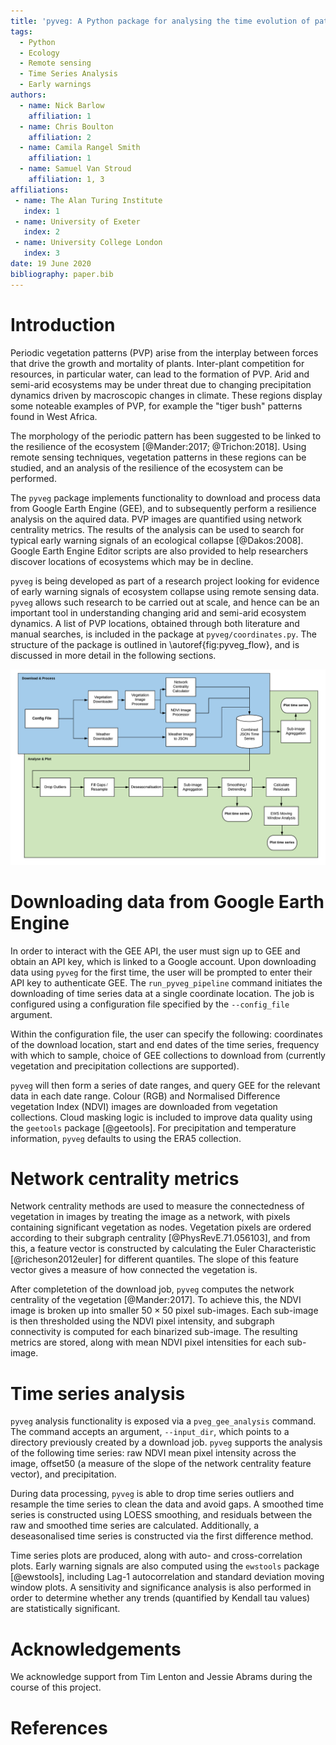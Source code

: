 ```yaml
---
title: 'pyveg: A Python package for analysing the time evolution of patterned vegetation using Google Earth Engine'
tags:
  - Python
  - Ecology
  - Remote sensing
  - Time Series Analysis
  - Early warnings 
authors:
  - name: Nick Barlow
    affiliation: 1
  - name: Chris Boulton
    affiliation: 2
  - name: Camila Rangel Smith
    affiliation: 1
  - name: Samuel Van Stroud
    affiliation: 1, 3
affiliations:
 - name: The Alan Turing Institute
   index: 1
 - name: University of Exeter
   index: 2
 - name: University College London
   index: 3
date: 19 June 2020
bibliography: paper.bib
---
```


# Introduction

Periodic vegetation patterns (PVP) arise from the interplay between 
forces that drive the growth and mortality of plants. Inter-plant 
competition for resources, in particular water, can lead to the 
formation of PVP. Arid and semi-arid ecosystems may be under threat 
due to changing precipitation dynamics driven by macroscopic changes 
in climate. These regions display some noteable examples of PVP, 
for example the "tiger bush" patterns found in West Africa.

The morphology of the periodic pattern has been suggested to be 
linked to the resilience of the ecosystem [@Mander:2017; @Trichon:2018]. 
Using remote sensing techniques,  vegetation patterns in these regions 
can be studied, and an analysis of the resilience of the ecosystem can 
be performed.

The `pyveg` package implements functionality to download and process data
from Google Earth Engine (GEE), and to subsequently perform a 
resilience analysis on the aquired data. PVP images are quantified using
network centrality metrics. The results of the analysis can be used
to search for typical early warning signals of an ecological collapse 
[@Dakos:2008]. Google Earth Engine Editor scripts are also provided to help
researchers discover locations of ecosystems which may be in
decline.

`pyveg` is being developed as part of a research project 
looking for evidence of early warning signals of ecosystem
collapse using remote sensing data. `pyveg` allows such 
research to be carried out at scale, and hence can be an 
important tool in understanding changing arid and semi-arid 
ecosystem dynamics. A list of PVP locations, obtained through
both literature and manual searches, is included in the package at 
`pyveg/coordinates.py`. The structure of the package is outlined in
\autoref{fig:pyveg_flow}, and is discussed in more detail in the 
following sections.

![`pyveg` program flow.\label{fig:pyveg_flow}](pveg_flow.png)


# Downloading data from Google Earth Engine

In order to interact with the GEE API, the user must sign up to GEE 
and obtain an API key, which is linked to a Google account. Upon downloading
data using `pyveg` for the first time, the 
user will be prompted to enter their API key to authenticate GEE. The `run_pyveg_pipeline`
command initiates the downloading of time series data at a single
coordinate location. The job is configured using a configuration file 
specified by the `--config_file` argument.

Within the configuration file, the user can specify the following:
coordinates of the download location, start and end dates of the 
time series, frequency with which to sample, choice of GEE collections 
to download from (currently vegetation and precipitation collections are 
supported).

`pyveg` will then form a series of date ranges, and query GEE for the relevant
data in each date range. Colour (RGB) and Normalised Difference vegetation
Index (NDVI) images are downloaded from vegetation collections. Cloud masking 
logic is included to improve data quality using the `geetools` package [@geetools]. 
For precipitation and temperature information, `pyveg` defaults to using the ERA5 
collection.


# Network centrality metrics

Network centrality methods are used to measure the connectedness of vegetation
in images by treating the image as a network, with pixels containing significant 
vegetation as nodes. Vegetation pixels are ordered according to their subgraph 
centrality [@PhysRevE.71.056103], and from this, a feature vector is constructed
by calculating the Euler Characteristic [@richeson2012euler] for different quantiles. 
The slope of this feature vector gives a measure of how connected the vegetation is.

After completetion of the download job, `pyveg` computes the network centrality 
of the vegetation [@Mander:2017]. To achieve this, the NDVI image is broken up 
into smaller $50 \times 50$ pixel sub-images. Each sub-image is then thresholded
using the NDVI pixel intensity, and subgraph connectivity is computed for each
binarized sub-image. The resulting metrics are stored, along with mean NDVI pixel 
intensities for each sub-image.


# Time series analysis 

`pyveg` analysis functionality is exposed via a `pveg_gee_analysis` command.
The command accepts an argument, `--input_dir`, which points to a directory 
previously created by a download job. `pyveg` supports the analysis of the 
following time series: raw NDVI mean pixel intensity across the image, 
offset50 (a measure of the slope of the network centrality feature vector), 
and precipitation.

During data processing, `pyveg` is able 
to drop time series outliers and resample the time series to clean the data 
and avoid gaps. A smoothed time series is constructed using LOESS smoothing, 
and residuals between the raw and smoothed time series are calculated. 
Additionally, a deseasonalised time series is constructed via the first 
difference method.

Time series plots are produced, along with auto- and cross-correlation plots.
Early warning signals are also computed using the `ewstools` package [@ewstools], 
including Lag-1 autocorrelation and standard deviation moving window plots. 
A sensitivity and significance analysis is also performed in order to determine 
whether any trends (quantified by Kendall tau values) are statistically significant.


# Acknowledgements

We acknowledge support from Tim Lenton and Jessie Abrams during the course of 
this project.


# References
